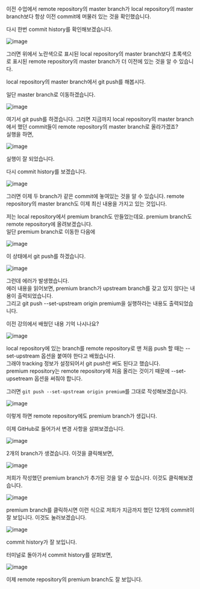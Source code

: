이전 수업에서 remote repository의 master branch가 local repository의 master branch보다 항상 이전 commit에
머물러 있는 것을 확인했습니다.

다시 한번 commit history를 확인해보겠습니다.

![image](https://user-images.githubusercontent.com/64893709/97585004-fc1bb900-1a3b-11eb-86ca-282ee4ecd0eb.png)

그러면 위에서 노란색으로 표시된 local repository의 master branch보다 초록색으로 표시된 remote repository의
master branch가 더 이전에 있는 것을 알 수 있습니다.

local repository의 master branch에서 git push를 해봅시다.

일단 master branch로 이동하겠습니다.

![image](https://user-images.githubusercontent.com/64893709/97585129-24a3b300-1a3c-11eb-883f-0ffe495ac670.png)

여기서 git push를 하겠습니다. 그러면 지금까지 local repository의 master branch에서 했던 commit들이
remote repository의 master branch로 올라가겠죠?   
실행을 하면,

![image](https://user-images.githubusercontent.com/64893709/97586019-1e620680-1a3d-11eb-8e12-e4e96a1afdfd.png)

실행이 잘 되었습니다.

다시 commit history를 보겠습니다.

![image](https://user-images.githubusercontent.com/64893709/97586381-89134200-1a3d-11eb-87ac-2690b8c80dd8.png)

그러면 이제 두 branch가 같은 commit에 놓여있는 것을 알 수 있습니다. remote repository의 master branch도
이제 최신 내용을 가지고 있는 것입니다.

저는 local repository에서 premium branch도 만들었는데요. premium branch도 remote repository에 올려보겠습니다.   
일단 premium branch로 이동한 다음에

![image](https://user-images.githubusercontent.com/64893709/97586792-0474f380-1a3e-11eb-94d6-40edd28ca7d0.png)

이 상태에서 git push를 하겠습니다.

![image](https://user-images.githubusercontent.com/64893709/97587032-4d2cac80-1a3e-11eb-8ba4-1b791b42b91d.png)

그런데 에러가 발생했습니다.   
에러 내용을 읽어보면, premium branch가 upstream branch를 갖고 있지 않다는 내용이 출력되었습니다.   
그리고 git push --set-upstream origin premium을 실행하라는 내용도 출력되었습니다.

이전 강의에서 배웠던 내용 기억 나시나요?

![image](https://user-images.githubusercontent.com/64893709/97588215-9d583e80-1a3f-11eb-8cf1-b17813e19b63.png)

local repository에 있는 branch를 remote repository로 맨 처음 push 할 때는 --set-upstream 옵션을 붙여야 한다고 배웠습니다.   
그래야 tracking 정보가 설정되어서 git push만 써도 된다고 했습니다.   
premium repository는 remote repository에 처음 올리는 것이기 때문에 --set-upsetream 옵션을 써줘야 합니다.

그러면 ```git push --set-upstream origin premium```를 그대로 작성해보겠습니다.

![image](https://user-images.githubusercontent.com/64893709/97588559-f4f6aa00-1a3f-11eb-8b82-ab09d391ede1.png)

이렇게 하면 remote repository에도 premium branch가 생깁니다.

이제 GitHub로 들어가서 변경 사항을 살펴보겠습니다.

![image](https://user-images.githubusercontent.com/64893709/97588659-15266900-1a40-11eb-875e-ba647b6871f3.png)

2개의 branch가 생겼습니다. 이것을 클릭해보면,

![image](https://user-images.githubusercontent.com/64893709/97589019-6898b700-1a40-11eb-9871-2252252e92d8.png)

저희가 작성했던 premium branch가 추가된 것을 알 수 있습니다. 이것도 클릭해보겠습니다.

![image](https://user-images.githubusercontent.com/64893709/97589196-95e56500-1a40-11eb-95e2-d796fab6f85a.png)

premium branch를 클릭하시면 이런 식으로 저희가 지금까지 했던 12개의 commit이 잘 보입니다. 이것도 눌러보겠습니다.

![image](https://user-images.githubusercontent.com/64893709/97589446-d7761000-1a40-11eb-992b-9517bf1addcc.png)

commit history가 잘 보입니다.

터미널로 돌아가서 commit history를 살펴보면,

![image](https://user-images.githubusercontent.com/64893709/97589573-02f8fa80-1a41-11eb-8414-a6bff6289c94.png)

이제 remote repository의 premium branch도 잘 보입니다.
